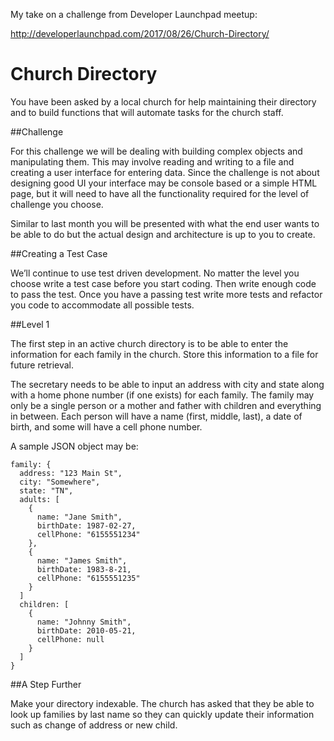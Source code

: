 My take on a challenge from Developer Launchpad meetup:

http://developerlaunchpad.com/2017/08/26/Church-Directory/

# Church Directory
You have been asked by a local church for help maintaining their directory and to build functions that will automate tasks for the church staff.

##Challenge

For this challenge we will be dealing with building complex objects and manipulating them. This may involve reading and writing to a file and creating a user interface for entering data. Since the challenge is not about designing good UI your interface may be console based or a simple HTML page, but it will need to have all the functionality required for the level of challenge you choose.

Similar to last month you will be presented with what the end user wants to be able to do but the actual design and architecture is up to you to create.

##Creating a Test Case

We’ll continue to use test driven development. No matter the level you choose write a test case before you start coding. Then write enough code to pass the test. Once you have a passing test write more tests and refactor you code to accommodate all possible tests.

##Level 1

The first step in an active church directory is to be able to enter the information for each family in the church. Store this information to a file for future retrieval.

The secretary needs to be able to input an address with city and state along with a home phone number (if one exists) for each family. The family may only be a single person or a mother and father with children and everything in between. Each person will have a name (first, middle, last), a date of birth, and some will have a cell phone number.

A sample JSON object may be:

```
family: {
  address: "123 Main St",
  city: "Somewhere",
  state: "TN",
  adults: [
    {
      name: "Jane Smith",
      birthDate: 1987-02-27,
      cellPhone: "6155551234"
    },
    {
      name: "James Smith",
      birthDate: 1983-8-21,
      cellPhone: "6155551235"
    }
  ]
  children: [
    {
      name: "Johnny Smith",
      birthDate: 2010-05-21,
      cellPhone: null
    }
  ]
}
```

##A Step Further

Make your directory indexable. The church has asked that they be able to look up families by last name so they can quickly update their information such as change of address or new child.

